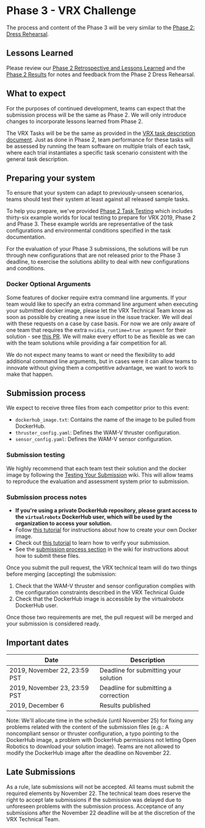 # Phase 3 - VRX Challenge #
The process and content of the Phase 3 will be very similar to the [Phase 2: Dress Rehearsal](https://github.com/osrf/vrx/wiki/events-19-dress_rehearsal).

## Lessons Learned ##

Please review our [Phase 2 Retrospective and Lessons Learned](https://github.com/osrf/vrx/wiki/events-19-phase2_retrospective) and the [Phase 2 Results](https://github.com/osrf/vrx/wiki/VRX%202019%20Results) for notes and feedback from the Phase 2 Dress Rehearsal.

## What to expect ##

For the purposes of continued development, teams can expect that the submission process will be the same as Phase 2.  We will only introduce changes to incorporate lessons learned from Phase 2.  

The VRX Tasks will be be the same as provided in the [VRX task description document](https://github.com/osrf/vrx/wiki/documentation).  Just as done in Phase 2, team performance for these tasks will be assessed by running the team software on multiple trials of each task, where each trial instantiates a specific task scenario consistent with the general task description.

## Preparing your system ##

To ensure that your system can adapt to previously-unseen scenarios, teams should test their system at least against all released sample tasks.

To help you prepare, we've provided [Phase 2 Task Testing](https://github.com/osrf/vrx/wiki/Phase2_Task_Testing_2019) which includes thirty-six example worlds for local testing to prepare for VRX 2019, Phase 2 and Phase 3. These example worlds are representative of the task configurations and environmental conditions specified in the task documentation.

For the evaluation of your Phase 3 submissions, the solutions will be run through new configurations that are not released prior to the Phase 3 deadline, to exercise the solutions ability to deal with new configurations and conditions.

### Docker Optional Arguments

Some features of docker require extra command line arguments. If your team would like to specify an extra command line argument when executing your submitted docker image, please let the VRX Technical Team know as soon as possible by creating a new issue in the issue tracker. We will deal with these requests on a case by case basis. For now we are only aware of one team that requires the extra `nvidia_runtime=true argument` for their solution - see [this PR](https://github.com/osrf/vrx-events/pull-requests/36/2019-rehearsal-team_nirom/diff). We will make every effort to be as flexible as we can with the team solutions while providing a fair competition for all.  

We do not expect many teams to want or need the flexibility to add additional command line arguments, but in cases were it can allow teams to innovate without giving them a competitive advantage, we want to work to make that happen.

## Submission process

We expect to receive three files from each competitor prior to this event: 

* `dockerhub_image.txt`: Contains the name of the image to be pulled from DockerHub. 
* `thruster_config.yaml`: Defines the WAM-V thruster configuration.
* `sensor_config.yaml`: Defines the WAM-V sensor configuration.

### Submission testing

We highly recommend that each team test their solution and the docker image by following the [Testing Your Submission](https://github.com/osrf/vrx/wiki/Testing%20your%20submission) wiki. This will allow teams to reproduce the evaluation and assessment system prior to submission. 

### Submission process notes

* **If you're using a private DockerHub repository, please grant access to the `virtualrobotx` DockerHub user, which will be used by the organization to access your solution.** 
* Follow [this tutorial](https://github.com/osrf/vrx/wiki/tutorials-Creating%20a%20Dockerhub%20image%20for%20submission) for instructions about how to create your own Docker image.
* Check out [this tutorial](https://github.com/osrf/vrx/wiki/Testing%20your%20submission) to learn how to verify your submission.
* See the [submission process section](https://github.com/osrf/vrx/wiki/submission_process) in the wiki for instructions about how to submit these files.

Once you submit the pull request, the VRX technical team will do two things before merging (accepting) the submission:

1. Check that the WAM-V thruster and sensor configuration complies with the configuration constraints described in the VRX Technical Guide
2. Check that the DockerHub image is accessible by the virtualrobotx DockerHub user.

Once those two requirements are met, the pull request will be merged and your submission is considered ready.

## Important dates

| Date                          | Description                            |
|-------------------------------|----------------------------------------|
| 2019, November 22, 23:59 PST  | Deadline for submitting your solution  |
| 2019, November 23, 23:59 PST  | Deadline for submitting a correction   |
| 2019, December 6              | Results published                      |

Note: We'll allocate time in the schedule (until November 25) for fixing any problems related with the content of the submission files (e.g.: A noncompliant sensor or thruster configuration, a typo pointing to the DockerHub image, a problem with DockerHub permissions not letting Open Robotics to download your solution image). Teams are not allowed to modify the DockerHub image after the deadline on November 22.

## Late Submissions ##

As a rule, late submissions will not be accepted. All teams must submit the required elements by November 22. The technical team does reserve the right to accept late submissions if the submission was delayed due to unforeseen problems with the submission process. Acceptance of any submissions after the November 22 deadline will be at the discretion of the VRX Technical Team.
